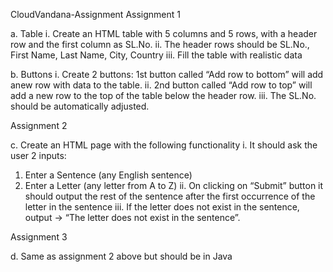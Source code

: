 CloudVandana-Assignment
Assignment 1

a. Table
i. Create an HTML table with 5 columns and 5 rows, with a header row and the first column as SL.No.
ii. The header rows should be SL.No., First Name, Last Name, City, Country
iii. Fill the table with realistic data

b. Buttons
i. Create 2 buttons: 1st button called “Add row to bottom” will add anew row with data to the table.
ii. 2nd button called “Add row to top” will add a new row to the top of the table below the header row.
iii. The SL.No. should be automatically adjusted.

Assignment 2

c. Create an HTML page with the following functionality
i. It should ask the user 2 inputs:
1. Enter a Sentence (any English sentence)
2. Enter a Letter (any letter from A to Z)
ii. On clicking on “Submit” button it should output the rest of the sentence after the first occurrence of the letter in the sentence
iii. If the letter does not exist in the sentence, output -> “The letter does not exist in the sentence”.

Assignment 3

d. Same as assignment 2 above but should be in Java
